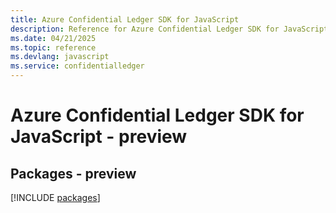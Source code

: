```yaml
---
title: Azure Confidential Ledger SDK for JavaScript
description: Reference for Azure Confidential Ledger SDK for JavaScript
ms.date: 04/21/2025
ms.topic: reference
ms.devlang: javascript
ms.service: confidentialledger
---
```

# Azure Confidential Ledger SDK for JavaScript - preview
## Packages - preview
[!INCLUDE [packages](confidential-ledger-index.md)]